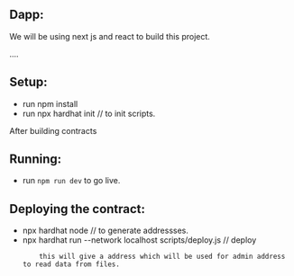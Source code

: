 ## Dapp:

We will be using next js and react to build this project.

....

## Setup:

- run npm install 
- run npx hardhat init // to init scripts.

After building contracts 
## Running:

- run `npm run dev`  to go live.

## Deploying the contract:

- npx hardhat node // to generate addressses.
- npx hardhat run --network localhost scripts/deploy.js // deploy
    ```
        this will give a address which will be used for admin address to read data from files.
    ```